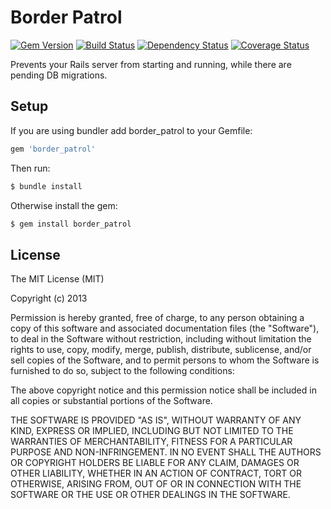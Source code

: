 # Border Patrol

[![Gem Version](https://badge.fury.io/rb/border_patrol.png)](http://badge.fury.io/rb/border_patrol)
[![Build Status](https://travis-ci.org/lbeder/border_patrol.png)](https://travis-ci.org/lbeder/border_patrol)
[![Dependency Status](https://gemnasium.com/lbeder/border_patrol.png)](https://gemnasium.com/lbeder/border_patrol)
[![Coverage Status](https://coveralls.io/repos/lbeder/border_patrol/badge.png)](https://coveralls.io/r/lbeder/border_patrol)

Prevents your Rails server from starting and running, while there are pending DB migrations.

## Setup

If you are using bundler add border_patrol to your Gemfile:

``` ruby
gem 'border_patrol'
```

Then run:

```bash
$ bundle install
```

Otherwise install the gem:

```bash
$ gem install border_patrol
```

## License

The MIT License (MIT)

Copyright (c) 2013

Permission is hereby granted, free of charge, to any person obtaining a copy of
this software and associated documentation files (the "Software"), to deal in
the Software without restriction, including without limitation the rights to
use, copy, modify, merge, publish, distribute, sublicense, and/or sell copies of
the Software, and to permit persons to whom the Software is furnished to do so,
subject to the following conditions:

The above copyright notice and this permission notice shall be included in all
copies or substantial portions of the Software.

THE SOFTWARE IS PROVIDED "AS IS", WITHOUT WARRANTY OF ANY KIND, EXPRESS OR
IMPLIED, INCLUDING BUT NOT LIMITED TO THE WARRANTIES OF MERCHANTABILITY, FITNESS
FOR A PARTICULAR PURPOSE AND NON-INFRINGEMENT. IN NO EVENT SHALL THE AUTHORS OR
COPYRIGHT HOLDERS BE LIABLE FOR ANY CLAIM, DAMAGES OR OTHER LIABILITY, WHETHER
IN AN ACTION OF CONTRACT, TORT OR OTHERWISE, ARISING FROM, OUT OF OR IN
CONNECTION WITH THE SOFTWARE OR THE USE OR OTHER DEALINGS IN THE SOFTWARE.
